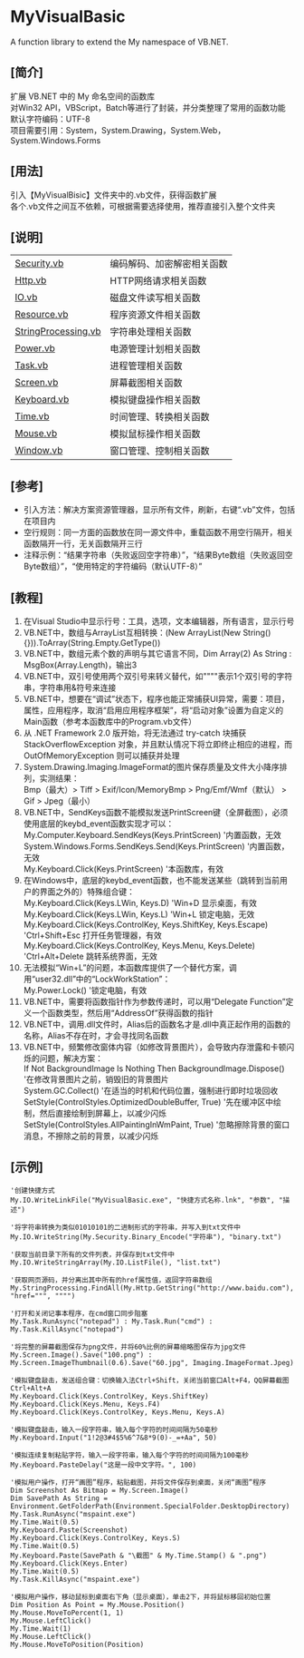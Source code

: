 # MyVisualBasic
A function library to extend the My namespace of VB.NET.  
  
## [简介]
扩展 VB.NET 中的 My 命名空间的函数库  
对Win32 API，VBScript，Batch等进行了封装，并分类整理了常用的函数功能  
默认字符编码：UTF-8  
项目需要引用：System，System.Drawing，System.Web，System.Windows.Forms  
  
## [用法]
引入【MyVisualBisic】文件夹中的.vb文件，获得函数扩展  
各个.vb文件之间互不依赖，可根据需要选择使用，推荐直接引入整个文件夹  
  
## [说明]
<table>
    <tr>
        <td><a href="MyVisualBisic\Security.vb">Security.vb</a></td>
		<td>编码解码、加密解密相关函数</td>
    </tr>
    <tr>
        <td><a href="MyVisualBisic\Http.vb">Http.vb</a></td>
		<td>HTTP网络请求相关函数</td>
    </tr>
    <tr>
        <td><a href="MyVisualBisic\IO.vb">IO.vb</a></td>
		<td>磁盘文件读写相关函数</td>
    </tr>
    <tr>
        <td><a href="MyVisualBisic\Resource.vb">Resource.vb</a></td>
		<td>程序资源文件相关函数</td>
    </tr>
    <tr>
        <td><a href="MyVisualBisic\StringProcessing.vb">StringProcessing.vb</a></td>
		<td>字符串处理相关函数</td>
    </tr>
    <tr>
        <td><a href="MyVisualBisic\Power.vb">Power.vb</a></td>
		<td>电源管理计划相关函数</td>
    </tr>
    <tr>
        <td><a href="MyVisualBisic\Task.vb">Task.vb</a></td>
		<td>进程管理相关函数</td>
    </tr>
    <tr>
        <td><a href="MyVisualBisic\Screen.vb">Screen.vb</a></td>
		<td>屏幕截图相关函数</td>
    </tr>
    <tr>
        <td><a href="MyVisualBisic\Keyboard.vb">Keyboard.vb</a></td>
		<td>模拟键盘操作相关函数</td>
    </tr>
    <tr>
        <td><a href="MyVisualBisic\Time.vb">Time.vb</a></td>
		<td>时间管理、转换相关函数</td>
    </tr>
    <tr>
        <td><a href="MyVisualBisic\Mouse.vb">Mouse.vb</a></td>
		<td>模拟鼠标操作相关函数</td>
    </tr>
    <tr>
        <td><a href="MyVisualBisic\Window.vb">Window.vb</a></td>
		<td>窗口管理、控制相关函数</td>
    </tr>
</table>
  
## [参考]
- 引入方法：解决方案资源管理器，显示所有文件，刷新，右键“.vb”文件，包括在项目内  
- 空行规则：同一方面的函数放在同一源文件中，重载函数不用空行隔开，相关函数隔开一行，无关函数隔开三行  
- 注释示例：“结果字符串（失败返回空字符串）”，“结果Byte数组（失败返回空Byte数组）”，“使用特定的字符编码（默认UTF-8）”  
  
## [教程]
01. 在Visual Studio中显示行号：工具，选项，文本编辑器，所有语言，显示行号  
02. VB.NET中，数组与ArrayList互相转换：(New ArrayList(New String() {})).ToArray(String.Empty.GetType())  
03. VB.NET中，数组元素个数的声明与其它语言不同，Dim Array(2) As String : MsgBox(Array.Length)，输出3  
04. VB.NET中，双引号使用两个双引号来转义替代，如""""表示1个双引号的字符串，字符串用&符号来连接  
05. VB.NET中，想要在“调试”状态下，程序也能正常捕获UI异常，需要：项目，属性，应用程序，取消“启用应用程序框架”，将“启动对象”设置为自定义的Main函数（参考本函数库中的Program.vb文件）  
06. 从 .NET Framework 2.0 版开始，将无法通过 try-catch 块捕获 StackOverflowException 对象，并且默认情况下将立即终止相应的进程，而 OutOfMemoryException 则可以捕获并处理  
07. System.Drawing.Imaging.ImageFormat的图片保存质量及文件大小降序排列，实测结果：  
    Bmp（最大）> Tiff > Exif/Icon/MemoryBmp > Png/Emf/Wmf（默认） > Gif > Jpeg（最小）  
08. VB.NET中，SendKeys函数不能模拟发送PrintScreen键（全屏截图），必须使用底层的keybd_event函数实现才可以：  
    My.Computer.Keyboard.SendKeys(Keys.PrintScreen) '内置函数，无效  
    System.Windows.Forms.SendKeys.Send(Keys.PrintScreen) '内置函数，无效  
    My.Keyboard.Click(Keys.PrintScreen) '本函数库，有效  
09. 在Windows中，底层的keybd_event函数，也不能发送某些（跳转到当前用户的界面之外的）特殊组合键：  
    My.Keyboard.Click(Keys.LWin, Keys.D) 'Win+D 显示桌面，有效  
    My.Keyboard.Click(Keys.LWin, Keys.L) 'Win+L 锁定电脑，无效  
    My.Keyboard.Click(Keys.ControlKey, Keys.ShiftKey, Keys.Escape) 'Ctrl+Shift+Esc 打开任务管理器，有效  
    My.Keyboard.Click(Keys.ControlKey, Keys.Menu, Keys.Delete) 'Ctrl+Alt+Delete 跳转系统界面，无效  
10. 无法模拟“Win+L”的问题，本函数库提供了一个替代方案，调用“user32.dll”中的“LockWorkStation”：  
    My.Power.Lock() '锁定电脑，有效  
11. VB.NET中，需要将函数指针作为参数传递时，可以用“Delegate Function”定义一个函数类型，然后用“AddressOf”获得函数的指针  
12. VB.NET中，调用.dll文件时，Alias后的函数名才是.dll中真正起作用的函数的名称，Alias不存在时，才会寻找同名函数  
13. VB.NET中，频繁修改窗体内容（如修改背景图片），会导致内存泄露和卡顿闪烁的问题，解决方案：  
	If Not BackgroundImage Is Nothing Then BackgroundImage.Dispose() '在修改背景图片之前，销毁旧的背景图片  
    System.GC.Collect() '在适当的时机和代码位置，强制进行即时垃圾回收  
    SetStyle(ControlStyles.OptimizedDoubleBuffer, True) '先在缓冲区中绘制，然后直接绘制到屏幕上，以减少闪烁  
    SetStyle(ControlStyles.AllPaintingInWmPaint, True) '忽略擦除背景的窗口消息，不擦除之前的背景，以减少闪烁  

## [示例]
	'创建快捷方式  
    My.IO.WriteLinkFile("MyVisualBasic.exe", "快捷方式名称.lnk", "参数", "描述")  
	
    '将字符串转换为类似01010101的二进制形式的字符串，并写入到txt文件中  
    My.IO.WriteString(My.Security.Binary_Encode("字符串"), "binary.txt")  
    
	'获取当前目录下所有的文件列表，并保存到txt文件中  
    My.IO.WriteStringArray(My.IO.ListFile(), "list.txt")  
    
	'获取网页源码，并分离出其中所有的href属性值，返回字符串数组  
    My.StringProcessing.FindAll(My.Http.GetString("http://www.baidu.com"), "href=""", """")  

	'打开和关闭记事本程序，在cmd窗口同步阻塞  
	My.Task.RunAsync("notepad") : My.Task.Run("cmd") : My.Task.KillAsync("notepad")  

	'将完整的屏幕截图保存为png文件，并将60%比例的屏幕缩略图保存为jpg文件  
	My.Screen.Image().Save("100.png") : My.Screen.ImageThumbnail(0.6).Save("60.jpg", Imaging.ImageFormat.Jpeg)  

	'模拟键盘敲击，发送组合键：切换输入法Ctrl+Shift，关闭当前窗口Alt+F4，QQ屏幕截图Ctrl+Alt+A  
	My.Keyboard.Click(Keys.ControlKey, Keys.ShiftKey)  
    My.Keyboard.Click(Keys.Menu, Keys.F4)  
    My.Keyboard.Click(Keys.ControlKey, Keys.Menu, Keys.A)  

	'模拟键盘敲击，输入一段字符串，输入每个字符的时间间隔为50毫秒  
	My.Keyboard.Input("1!2@3#4$5%6^7&8*9(0)-_=+Aa", 50)  

	'模拟连续复制粘贴字符，输入一段字符串，输入每个字符的时间间隔为100毫秒  
	My.Keyboard.PasteDelay("这是一段中文字符。", 100)  

	'模拟用户操作，打开“画图”程序，粘贴截图，并将文件保存到桌面，关闭“画图”程序  
    Dim Screenshot As Bitmap = My.Screen.Image()  
    Dim SavePath As String = Environment.GetFolderPath(Environment.SpecialFolder.DesktopDirectory)  
    My.Task.RunAsync("mspaint.exe")  
    My.Time.Wait(0.5)  
    My.Keyboard.Paste(Screenshot)  
    My.Keyboard.Click(Keys.ControlKey, Keys.S)  
    My.Time.Wait(0.5)  
    My.Keyboard.Paste(SavePath & "\截图" & My.Time.Stamp() & ".png")  
    My.Keyboard.Click(Keys.Enter)  
    My.Time.Wait(0.5)  
    My.Task.KillAsync("mspaint.exe")  

	'模拟用户操作，移动鼠标到桌面右下角（显示桌面），单击2下，并将鼠标移回初始位置  
    Dim Position As Point = My.Mouse.Position()  
    My.Mouse.MoveToPercent(1, 1)  
    My.Mouse.LeftClick()  
    My.Time.Wait(1)  
    My.Mouse.LeftClick()  
    My.Mouse.MoveToPosition(Position)  
